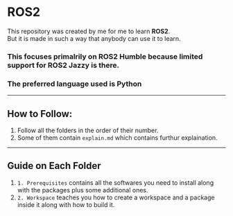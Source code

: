 # ROS2
This repository was created by me for me to learn **ROS2**.<br>
But it is made in such a way that anybody can use it to learn.
### This focuses primalrily on **ROS2 Humble** because limited support for ROS2 Jazzy is there.
### The preferred language used is **Python**
---
## How to Follow:
1. Follow all the folders in the order of their number.
2. Some of them contain `explain.md` which contains furthur explaination.
---
## Guide on Each Folder
1. `1. Prerequisites` contains all the softwares you need to install along with the packages plus some additional ones.
2. `2. Workspace` teaches you how to create a workspace and a package inside it along with how to build it.
